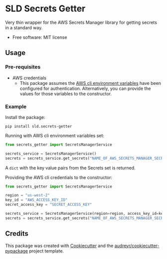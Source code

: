# SLD Secrets Getter


Very thin wrapper for the AWS Secrets Manager library for getting secrets in a standard way.

* Free software: MIT license

## Usage

### Pre-requisites

* AWS credentials
  * This package assumes the [AWS cli environment variables](https://docs.aws.amazon.com/cli/latest/userguide/cli-configure-envvars.html)
    have been configured for authentication.
    Alternatively, you can provide the values for those variables to the constructor.

### Example

Install the package:

```shell
pip install sld.secrets-getter
```

Running with AWS cli environment variables set:

```python
from secrets_getter import SecretsManagerService

secrets_service = SecretsManagerService()
secrets = secrets_service.get_secrets("NAME_OF_AWS_SECRETS_MANAGER_SECRETS_SET")
```

A `dict` with the key value pairs from the Secrets set is returned.

Providing the AWS cli credentials to the constructor:

```python
from secrets_getter import SecretsManagerService

region = "us-west-2"
key_id = "AWS_ACCESS_KEY_ID"
secret_access_key = "SECRET_ACCESS_KEY"

secrets_service = SecretsManagerService(region=region, access_key_id=key_id, secret_access_key=secret_access_key)
secrets = secrets_service.get_secrets("NAME_OF_AWS_SECRETS_MANAGER_SECRETS_SET")
```


## Credits

This package was created with [Cookiecutter](https://github.com/audreyr/cookiecutter) and the [audreyr/cookiecutter-pypackage](https://github.com/audreyr/cookiecutter-pypackage) project template.
